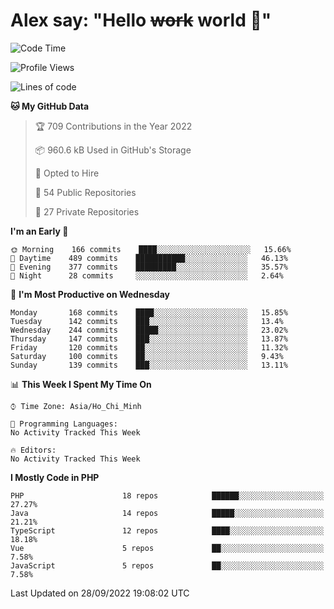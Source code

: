 # Alex say: "Hello ~~work~~ world 🐾"

<!--START_SECTION:waka-->
![Code Time](http://img.shields.io/badge/Code%20Time-838%20hrs%2047%20mins-blue)

![Profile Views](http://img.shields.io/badge/Profile%20Views-5-blue)

![Lines of code](https://img.shields.io/badge/From%20Hello%20World%20I%27ve%20Written-1%20Million%20lines%20of%20code-blue)

**🐱 My GitHub Data** 

> 🏆 709 Contributions in the Year 2022
 > 
> 📦 960.6 kB Used in GitHub's Storage 
 > 
> 💼 Opted to Hire
 > 
> 📜 54 Public Repositories 
 > 
> 🔑 27 Private Repositories  
 > 
**I'm an Early 🐤** 

```text
🌞 Morning    166 commits    ████░░░░░░░░░░░░░░░░░░░░░   15.66% 
🌆 Daytime    489 commits    ███████████░░░░░░░░░░░░░░   46.13% 
🌃 Evening    377 commits    █████████░░░░░░░░░░░░░░░░   35.57% 
🌙 Night      28 commits     ░░░░░░░░░░░░░░░░░░░░░░░░░   2.64%

```
📅 **I'm Most Productive on Wednesday** 

```text
Monday       168 commits    ████░░░░░░░░░░░░░░░░░░░░░   15.85% 
Tuesday      142 commits    ███░░░░░░░░░░░░░░░░░░░░░░   13.4% 
Wednesday    244 commits    █████░░░░░░░░░░░░░░░░░░░░   23.02% 
Thursday     147 commits    ███░░░░░░░░░░░░░░░░░░░░░░   13.87% 
Friday       120 commits    ██░░░░░░░░░░░░░░░░░░░░░░░   11.32% 
Saturday     100 commits    ██░░░░░░░░░░░░░░░░░░░░░░░   9.43% 
Sunday       139 commits    ███░░░░░░░░░░░░░░░░░░░░░░   13.11%

```


📊 **This Week I Spent My Time On** 

```text
⌚︎ Time Zone: Asia/Ho_Chi_Minh

💬 Programming Languages: 
No Activity Tracked This Week

🔥 Editors: 
No Activity Tracked This Week

```

**I Mostly Code in PHP** 

```text
PHP                      18 repos            ██████░░░░░░░░░░░░░░░░░░░   27.27% 
Java                     14 repos            █████░░░░░░░░░░░░░░░░░░░░   21.21% 
TypeScript               12 repos            ████░░░░░░░░░░░░░░░░░░░░░   18.18% 
Vue                      5 repos             ██░░░░░░░░░░░░░░░░░░░░░░░   7.58% 
JavaScript               5 repos             ██░░░░░░░░░░░░░░░░░░░░░░░   7.58%

```



 Last Updated on 28/09/2022 19:08:02 UTC
<!--END_SECTION:waka-->
